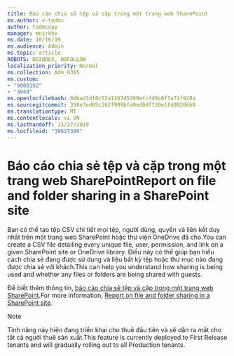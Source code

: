 ```yaml
---
title: Báo cáo chia sẻ tệp và cặp trong một trang web SharePoint
ms.author: v-todmc
author: todmccoy
manager: mnirkhe
ms.date: 10/16/19
ms.audience: Admin
ms.topic: article
ROBOTS: NOINDEX, NOFOLLOW
localization_priority: Normal
ms.collection: Adm_O365
ms.custom:
- "9000192"
- "3049"
ms.openlocfilehash: 8dbad3df0c53a1167d5399efcfd9c0f7a71f928a
ms.sourcegitcommit: 358e7ed05c262f909bfa9ed0df730e1fd89266b8
ms.translationtype: MT
ms.contentlocale: vi-VN
ms.lasthandoff: 11/27/2019
ms.locfileid: "39627380"
---
```

# <a name="report-on-file-and-folder-sharing-in-a-sharepoint-site"></a><span data-ttu-id="507d2-102">Báo cáo chia sẻ tệp và cặp trong một trang web SharePoint</span><span class="sxs-lookup"><span data-stu-id="507d2-102">Report on file and folder sharing in a SharePoint site</span></span>

<span data-ttu-id="507d2-103">Bạn có thể tạo tệp CSV chi tiết mọi tệp, người dùng, quyền và liên kết duy nhất trên một trang web SharePoint hoặc thư viện OneDrive đã cho.</span><span class="sxs-lookup"><span data-stu-id="507d2-103">You can create a CSV file detailing every unique file, user, permission, and link on a given SharePoint site or OneDrive library.</span></span> <span data-ttu-id="507d2-104">Điều này có thể giúp bạn hiểu cách chia sẻ đang được sử dụng và liệu bất kỳ tệp hoặc thư mục nào đang được chia sẻ với khách.</span><span class="sxs-lookup"><span data-stu-id="507d2-104">This can help you understand how sharing is being used and whether any files or folders are being shared with guests.</span></span>

<span data-ttu-id="507d2-105">Để biết thêm thông tin, [báo cáo chia sẻ tệp và cặp trong một trang web SharePoint](https://docs.microsoft.com/sharepoint/sharing-reports).</span><span class="sxs-lookup"><span data-stu-id="507d2-105">For more information, [Report on file and folder sharing in a SharePoint site](https://docs.microsoft.com/sharepoint/sharing-reports).</span></span>

> [!NOTE]
> <span data-ttu-id="507d2-106">Tính năng này hiện đang triển khai cho thuê đầu tiên và sẽ dần ra mắt cho tất cả người thuê sản xuất.</span><span class="sxs-lookup"><span data-stu-id="507d2-106">This feature is currently deployed to First Release tenants and will gradually rolling out to all Production tenants.</span></span>